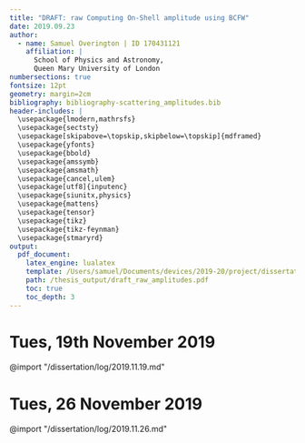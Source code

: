 ```yaml
---
title: "DRAFT: raw Computing On-Shell amplitude using BCFW"
date: 2019.09.23
author:
  - name: Samuel Overington | ID 170431121
    affiliation: |
      School of Physics and Astronomy,
      Queen Mary University of London
numbersections: true
fontsize: 12pt
geometry: margin=2cm
bibliography: bibliography-scattering_amplitudes.bib
header-includes: |
  \usepackage{lmodern,mathrsfs}
  \usepackage{sectsty}
  \usepackage[skipabove=\topskip,skipbelow=\topskip]{mdframed}
  \usepackage{yfonts}
  \usepackage{bbold}
  \usepackage{amssymb}
  \usepackage{amsmath}
  \usepackage{cancel,ulem}
  \usepackage[utf8]{inputenc}
  \usepackage{siunitx,physics}
  \usepackage{mattens}
  \usepackage{tensor}
  \usepackage{tikz}
  \usepackage{tikz-feynman}
  \usepackage{stmaryrd}
output:
  pdf_document:
    latex_engine: lualatex
    template: /Users/samuel/Documents/devices/2019-20/project/dissertation/assets/template.tex
    path: /thesis_output/draft_raw_amplitudes.pdf
    toc: true
    toc_depth: 3
---
```

<!--
# 23rd October 2019
@import "/dissertation/log/2019.10.23.md"

# 29th October 2019
@import "/dissertation/log/2019.10.29.md"
 -->

# Tues, 19th November 2019
@import "/dissertation/log/2019.11.19.md"

# Tues, 26 November 2019
@import "/dissertation/log/2019.11.26.md"
